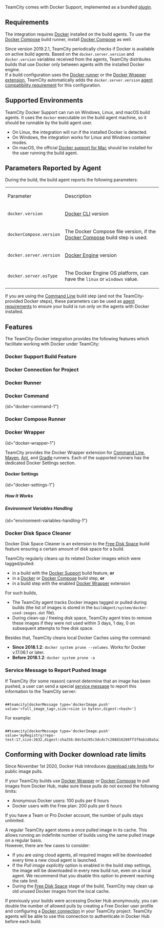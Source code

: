 [//]: # (title: Integrating TeamCity with Docker)
[//]: # (auxiliary-id: Integrating TeamCity with Docker)

TeamCity comes with Docker Support, implemented as a bundled [plugin](https://plugins.jetbrains.com/plugin/10062-docker-support).

## Requirements

The integration requires [Docker](https://docs.docker.com/engine/installation/) installed on the build agents. To use the [Docker Compose](docker-compose.md) build runner, install [Docker Compose](https://docs.docker.com/compose/install/) as well.

Since version 2019.2.1, TeamCity periodically checks if Docker is available on active build agents. Based on the `docker.server.version` and `docker.version` variables received from the agents, TeamCity distributes builds that use Docker only between agents with the installed Docker engine.   
If a build configuration uses the [Docker runner](docker.md) or the [Docker Wrapper extension](docker-wrapper.md), TeamCity automatically adds the `docker.server.version` [agent compatibility requirement](configuring-agent-requirements.md) for this configuration.

<chunk include-id="reqs-supported-env">

## Supported Environments

TeamCity Docker Support can run on Windows, Linux, and macOS build agents. It uses the `docker` executable on the build agent machine, so it should be runnable by the build agent user. 

<note>

   * On Linux, the integration will run if the installed Docker is detected.
   * On Windows, the integration works for Linux and Windows container modes.
   * On macOS, the official [Docker support for Mac](https://docs.docker.com/docker-for-mac/install/) should be installed for the user running the build agent.

</note>

</chunk>

## Parameters Reported by Agent

During the build, the build agent reports the following parameters:

<table><tr>

<td>

Parameter

</td>

<td>

Description

</td></tr><tr>

<td>

`docker.version`

</td>

<td>

[Docker CLI](https://docs.docker.com/engine/reference/commandline/docker/) version

</td></tr><tr>

<td>

`dockerCompose.version`

</td>

<td>

The Docker Compose file version, if the [Docker Compose](docker-compose.md) build step is used.

</td></tr><tr>

<td>

`docker.server.version`

</td>

<td>

[Docker Engine](https://docs.docker.com/engine/reference/commandline/dockerd/) version

</td></tr><tr>

<td>

`docker.server.osType`

</td>

<td>

The Docker Engine OS platform, can have the `linux` or `windows` value.

</td></tr></table>

If you are using the [Command Line](command-line.md) build step (and not the TeamCity-provided Docker steps), these parameters can be used as [agent requirements](agent-requirements.md) to ensure your build is run only on the agents with Docker installed. 

## Features

The TeamСity-Docker integration provides the following features which facilitate working with Docker under TeamCity:

### Docker Support Build Feature

<include src="docker-support.md" include-id="docker-support"/>

### Docker Connection for Project

<include src="configuring-connections-to-docker.md" include-id="docker-connection"/>

### Docker Runner

<include src="docker.md" include-id="docker-runner"/>

### Docker Command
{id="docker-command-1"}

<include src="docker.md" include-id="docker-command"/>

### Docker Compose Runner

<include src="docker-compose.md" include-id="docker-compose"/>

### Docker Wrapper
{id="docker-wrapper-1"}

TeamCity provides the Docker Wrapper extension for [Command Line](command-line.md), [Maven](maven.md), [Ant](ant.md), and [Gradle](gradle.md) runners. Each of the supported runners has the dedicated Docker Settings section.

#### Docker Settings
{id="docker-settings-1"}

<include src="docker-wrapper.md" include-id="docker-settings"/>

##### How It Works

<include src="docker-wrapper.md" include-id="docker-settings-how"/>

##### Environment Variables Handling
{id="environment-variables-handling-1"}

<include src="docker-wrapper.md" include-id="docker-settings-env-var"/>

### Docker Disk Space Cleaner

Docker Disk Space Cleaner is an extension to the [Free Disk Space](free-disk-space.md) build feature ensuring a certain amount of disk space for a build.   

TeamCity regularly cleans up its related Docker images which were tagged/pulled:
* in a build with the [Docker Support](docker-support.md) build feature, __or__
* in a [Docker](docker.md) or [Docker Compose](docker-compose.md) build step, __or__
* in a build step with the enabled [Docker Wrapper](docker-wrapper.md) extension

For such builds,  

* The TeamCity agent tracks Docker images tagged or pulled during builds (the list of images is stored in the `buildAgent/system/docker-used-images.dat` file). 
* During clean-up / freeing disk space, TeamCity agent tries to remove these images if they were not used within 3 days, 1 day, 0 on subsequent attempts to free disk space.  

Besides that, TeamCity cleans local Docker Caches using the command:

* __Since 2018.1.2__: `docker system prune --volumes`. Works for Docker v.17.06.1 or later.
* __Before 2018.1.2__: `docker system prune -a`

### Service Message to Report Pushed Image

If TeamCity (for some reason) cannot determine that an image has been pushed, a user can send a special [service message](service-messages.md) to report this information to the TeamCity server:


```Shell

##teamcity[dockerMessage type='dockerImage.push' value='<full_image_tag>,size:<size in bytes>,digest:<hash>']

```

For example:

```Shell

##teamcity[dockerMessage type='dockerImage.push' value='myRegistry/repo-test:17,size:2632,digest:sha256:8dc5a195c3dcdc7c288d16288ff3f9ab1d8a5a230e09afb9c8dc9215e861aa55']
```

## Conforming with Docker download rate limits

Since November 1st 2020, Docker Hub introduces [download rate limits](https://docs.docker.com/docker-hub/download-rate-limit/) for public image pulls.

If your TeamCity builds use [Docker Wrapper](docker-wrapper.md) or [Docker Compose](docker-compose.md) to pull images from Docker Hub, make sure these pulls do not exceed the following limits:

* Anonymous Docker users: 100 pulls per 6 hours
* Docker users with the Free plan: 200 pulls per 6 hours

If you have a Team or Pro Docker account, the number of pulls stays unlimited.

A regular TeamCity agent stores a once pulled image in its cache. This allows running an indefinite number of builds using the same pulled image on a regular basis.   
However, there are few cases to consider:
* If you are using cloud agents, all required images will be downloaded every time a new cloud agent is launched.
* If the _Pull image explicitly_ option is enabled in the build step settings, the image will be downloaded in every new build run, even on a local agent. We recommend that you disable this option to prevent reaching the rate limit.
* During the [Free Disk Space](free-disk-space.md) stage of the build, TeamCity may clean up old unused Docker images from the local cache.

If previously your builds were accessing Docker Hub anonymously, you can double the number of allowed pulls by creating a Free Docker user profile and configuring a [Docker connection](configuring-connections-to-docker.md) in your TeamCity project. TeamCity agents will be able to use this connection to authenticate in Docker Hub before each build.